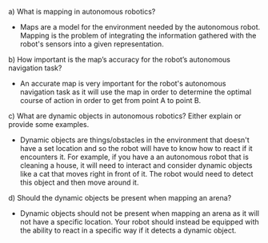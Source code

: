 a) What is mapping in autonomous robotics?

- Maps are a model for the environment needed by the autonomous robot. Mapping is the problem of integrating the information gathered with the robot's sensors into a given
  representation. 

b) How important is the map’s accuracy for the robot’s autonomous navigation task?

- An accurate map is very important for the robot's autonomous navigation task as it will use the map in order to determine the optimal course of action in order to get
from point A to point B. 

c) What are dynamic objects in autonomous robotics? Either explain or provide some examples.

- Dynamic objects are things/obstacles in the environment that doesn't have a set location and so the robot will have to know how to react if it encounters it. 
For example, if you have a an autonomous robot that is cleaning a house, it will need to interact and consider dynamic objects like a cat that moves right in front 
of it. The robot would need to detect this object and then move around it.

d) Should the dynamic objects be present when mapping an arena?

- Dynamic objects should not be present when mapping an arena as it will not have a specific location. Your robot should instead be equipped with the ability to react
in a specific way if it detects a dynamic object.  

